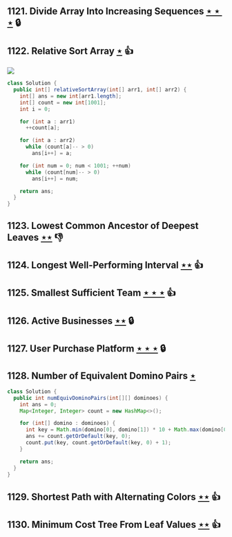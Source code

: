 ## 1121. Divide Array Into Increasing Sequences [$\star\star\star$](https://leetcode.com/problems/divide-array-into-increasing-sequences) 🔒

## 1122. Relative Sort Array [$\star$](https://leetcode.com/problems/relative-sort-array) :thumbsup:

![](https://img.shields.io/badge/-Sort-0F2540.svg?style=flat-square)

```java
class Solution {
  public int[] relativeSortArray(int[] arr1, int[] arr2) {
    int[] ans = new int[arr1.length];
    int[] count = new int[1001];
    int i = 0;

    for (int a : arr1)
      ++count[a];

    for (int a : arr2)
      while (count[a]-- > 0)
        ans[i++] = a;

    for (int num = 0; num < 1001; ++num)
      while (count[num]-- > 0)
        ans[i++] = num;

    return ans;
  }
}
```

## 1123. Lowest Common Ancestor of Deepest Leaves [$\star\star$](https://leetcode.com/problems/lowest-common-ancestor-of-deepest-leaves) :thumbsdown:

## 1124. Longest Well-Performing Interval [$\star\star$](https://leetcode.com/problems/longest-well-performing-interval) :thumbsup:

## 1125. Smallest Sufficient Team [$\star\star\star$](https://leetcode.com/problems/smallest-sufficient-team) :thumbsup:

## 1126. Active Businesses [$\star\star$](https://leetcode.com/problems/active-businesses) 🔒

## 1127. User Purchase Platform [$\star\star\star$](https://leetcode.com/problems/user-purchase-platform) 🔒

## 1128. Number of Equivalent Domino Pairs [$\star$](https://leetcode.com/problems/number-of-equivalent-domino-pairs)

```java
class Solution {
  public int numEquivDominoPairs(int[][] dominoes) {
    int ans = 0;
    Map<Integer, Integer> count = new HashMap<>();

    for (int[] domino : dominoes) {
      int key = Math.min(domino[0], domino[1]) * 10 + Math.max(domino[0], domino[1]);
      ans += count.getOrDefault(key, 0);
      count.put(key, count.getOrDefault(key, 0) + 1);
    }

    return ans;
  }
}
```

## 1129. Shortest Path with Alternating Colors [$\star\star$](https://leetcode.com/problems/shortest-path-with-alternating-colors) :thumbsup:

## 1130. Minimum Cost Tree From Leaf Values [$\star\star$](https://leetcode.com/problems/minimum-cost-tree-from-leaf-values) :thumbsup:
